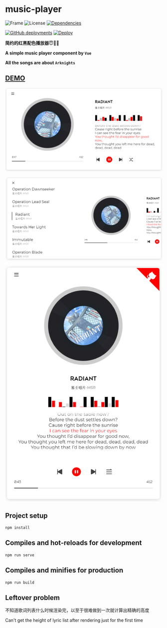 # music-player

![Frame](https://img.shields.io/badge/Frame-Vue3-yellow?style=for-the-badge)
![License](https://img.shields.io/badge/License-MIT-red?style=for-the-badge)
[![Dependencies](https://img.shields.io/badge/Dependencies-oh--vue--icons-blue?style=for-the-badge)](https://oh-vue-icons.js.org/)

[![GitHub deployments](https://img.shields.io/github/deployments/C01day/music-player/production?style=for-the-badge&label=Deploy)](https://music.c01day.com/)
[![Deploy](https://img.shields.io/badge/Deployed%20by%20Vercel-black?style=for-the-badge&logo=vercel)](https://vercel.com/)

**简约的红黑配色播放器**😇🥰🤗

**A simple music player component by `Vue`**

**All the songs are about `Arknights`**

## **[DEMO](https://music.c01day.com/)**

![DEMO1](src/assets/img/DEMO1.png)

![DEMO2](src/assets/img/DEMO2.png)

![DEMO3](src/assets/img/DEMO3.png)

## Project setup
```
npm install
```

## Compiles and hot-reloads for development
```
npm run serve
```

## Compiles and minifies for production
```
npm run build
```

## Leftover problem

不知道歌词列表什么时候渲染完，以至于很难做到一次就计算出精确的高度

Can't get the height of lyric list after rendering just for the first time